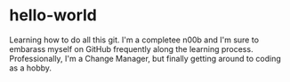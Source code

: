 # hello-world
Learning how to do all this git. 
I'm a completee n00b and I'm sure to embarass myself on GitHub frequently along the learning process. 
Professionally, I'm a Change Manager, but finally getting around to coding as a hobby.  
